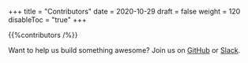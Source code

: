 +++
title = "Contributors"
date = 2020-10-29
draft = false
weight = 120
disableToc = "true"
+++

{{%contributors /%}}

Want to help us build something awesome? Join us on [GitHub](https://github.com/tinkerbell) or [Slack](https://slack.equinixmetal.com).
